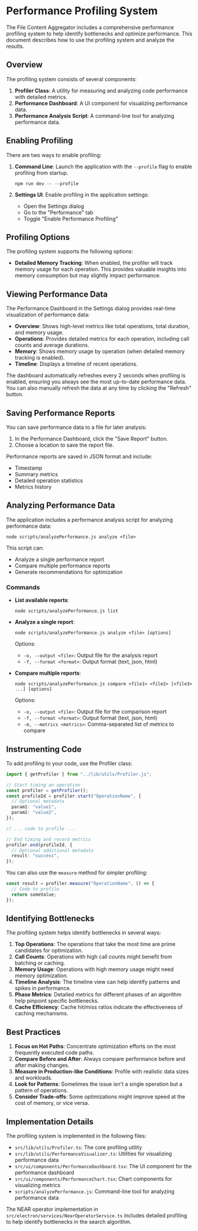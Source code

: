 # Performance Profiling System

The File Content Aggregator includes a comprehensive performance profiling system to help identify bottlenecks and optimize performance. This document describes how to use the profiling system and analyze the results.

## Overview

The profiling system consists of several components:

1. **Profiler Class**: A utility for measuring and analyzing code performance with detailed metrics.
2. **Performance Dashboard**: A UI component for visualizing performance data.
3. **Performance Analysis Script**: A command-line tool for analyzing performance data.

## Enabling Profiling

There are two ways to enable profiling:

1. **Command Line**: Launch the application with the `--profile` flag to enable profiling from startup.

   ```
   npm run dev -- --profile
   ```

2. **Settings UI**: Enable profiling in the application settings:
   - Open the Settings dialog
   - Go to the "Performance" tab
   - Toggle "Enable Performance Profiling"

## Profiling Options

The profiling system supports the following options:

- **Detailed Memory Tracking**: When enabled, the profiler will track memory usage for each operation. This provides valuable insights into memory consumption but may slightly impact performance.

## Viewing Performance Data

The Performance Dashboard in the Settings dialog provides real-time visualization of performance data:

- **Overview**: Shows high-level metrics like total operations, total duration, and memory usage.
- **Operations**: Provides detailed metrics for each operation, including call counts and average durations.
- **Memory**: Shows memory usage by operation (when detailed memory tracking is enabled).
- **Timeline**: Displays a timeline of recent operations.

The dashboard automatically refreshes every 2 seconds when profiling is enabled, ensuring you always see the most up-to-date performance data. You can also manually refresh the data at any time by clicking the "Refresh" button.

## Saving Performance Reports

You can save performance data to a file for later analysis:

1. In the Performance Dashboard, click the "Save Report" button.
2. Choose a location to save the report file.

Performance reports are saved in JSON format and include:

- Timestamp
- Summary metrics
- Detailed operation statistics
- Metrics history

## Analyzing Performance Data

The application includes a performance analysis script for analyzing performance data:

```
node scripts/analyzePerformance.js analyze <file>
```

This script can:

- Analyze a single performance report
- Compare multiple performance reports
- Generate recommendations for optimization

### Commands

- **List available reports**:

  ```
  node scripts/analyzePerformance.js list
  ```

- **Analyze a single report**:

  ```
  node scripts/analyzePerformance.js analyze <file> [options]
  ```

  Options:

  - `-o, --output <file>`: Output file for the analysis report
  - `-f, --format <format>`: Output format (text, json, html)

- **Compare multiple reports**:
  ```
  node scripts/analyzePerformance.js compare <file1> <file2> [<file3> ...] [options]
  ```
  Options:
  - `-o, --output <file>`: Output file for the comparison report
  - `-f, --format <format>`: Output format (text, json, html)
  - `-m, --metrics <metrics>`: Comma-separated list of metrics to compare

## Instrumenting Code

To add profiling to your code, use the Profiler class:

```typescript
import { getProfiler } from "../lib/utils/Profiler.js";

// Start timing an operation
const profiler = getProfiler();
const profileId = profiler.start("OperationName", {
  // Optional metadata
  param1: "value1",
  param2: "value2",
});

// ... code to profile ...

// End timing and record metrics
profiler.end(profileId, {
  // Optional additional metadata
  result: "success",
});
```

You can also use the `measure` method for simpler profiling:

```typescript
const result = profiler.measure("OperationName", () => {
  // Code to profile
  return someValue;
});
```

## Identifying Bottlenecks

The profiling system helps identify bottlenecks in several ways:

1. **Top Operations**: The operations that take the most time are prime candidates for optimization.
2. **Call Counts**: Operations with high call counts might benefit from batching or caching.
3. **Memory Usage**: Operations with high memory usage might need memory optimization.
4. **Timeline Analysis**: The timeline view can help identify patterns and spikes in performance.
5. **Phase Metrics**: Detailed metrics for different phases of an algorithm help pinpoint specific bottlenecks.
6. **Cache Efficiency**: Cache hit/miss ratios indicate the effectiveness of caching mechanisms.

## Best Practices

1. **Focus on Hot Paths**: Concentrate optimization efforts on the most frequently executed code paths.
2. **Compare Before and After**: Always compare performance before and after making changes.
3. **Measure in Production-like Conditions**: Profile with realistic data sizes and workloads.
4. **Look for Patterns**: Sometimes the issue isn't a single operation but a pattern of operations.
5. **Consider Trade-offs**: Some optimizations might improve speed at the cost of memory, or vice versa.

## Implementation Details

The profiling system is implemented in the following files:

- `src/lib/utils/Profiler.ts`: The core profiling utility
- `src/lib/utils/PerformanceVisualizer.ts`: Utilities for visualizing performance data
- `src/ui/components/PerformanceDashboard.tsx`: The UI component for the performance dashboard
- `src/ui/components/PerformanceChart.tsx`: Chart components for visualizing metrics
- `scripts/analyzePerformance.js`: Command-line tool for analyzing performance data

The NEAR operator implementation in `src/electron/services/NearOperatorService.ts` includes detailed profiling to help identify bottlenecks in the search algorithm.
